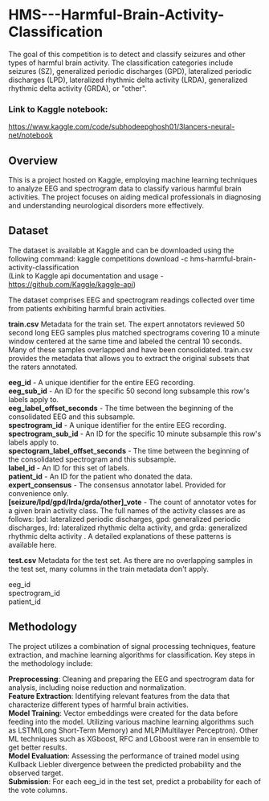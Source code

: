 # HMS---Harmful-Brain-Activity-Classification
The goal of this competition is to detect and classify seizures and other types of harmful brain activity. The classification categories include seizures (SZ), generalized periodic discharges (GPD), lateralized periodic discharges (LPD), lateralized rhythmic delta activity (LRDA), generalized rhythmic delta activity (GRDA), or "other".

### Link to Kaggle notebook: 
https://www.kaggle.com/code/subhodeepghosh01/3lancers-neural-net/notebook

## Overview
This is a project hosted on Kaggle, employing machine learning techniques to analyze EEG and spectrogram data to classify various harmful brain activities. The project focuses on aiding medical professionals in diagnosing and understanding neurological disorders more effectively.

## Dataset
The dataset is available at Kaggle and can be downloaded using the following command: kaggle competitions download -c hms-harmful-brain-activity-classification<br/>(Link to Kaggle api documentation and usage - https://github.com/Kaggle/kaggle-api)

The dataset comprises EEG and spectrogram readings collected over time from patients exhibiting harmful brain activities. 

**train.csv** Metadata for the train set. The expert annotators reviewed 50 second long EEG samples plus matched spectrograms covering 10 a minute window centered at the same time and labeled the central 10 seconds. Many of these samples overlapped and have been consolidated. train.csv provides the metadata that allows you to extract the original subsets that the raters annotated.

**eeg_id** - A unique identifier for the entire EEG recording.<br/>
**eeg_sub_id** - An ID for the specific 50 second long subsample this row's labels apply to.<br/>
**eeg_label_offset_seconds** - The time between the beginning of the consolidated EEG and this subsample.<br/>
**spectrogram_id** - A unique identifier for the entire EEG recording.<br/>
**spectrogram_sub_id** - An ID for the specific 10 minute subsample this row's labels apply to.<br/>
**spectogram_label_offset_seconds** - The time between the beginning of the consolidated spectrogram and this subsample.<br/>
**label_id** - An ID for this set of labels.<br/>
**patient_id** - An ID for the patient who donated the data.<br/>
**expert_consensus** - The consensus annotator label. Provided for convenience only.<br/>
**[seizure/lpd/gpd/lrda/grda/other]_vote** - The count of annotator votes for a given brain activity class. The full names of the activity classes are as follows: lpd: lateralized periodic discharges, gpd: generalized periodic discharges, lrd: lateralized rhythmic delta activity, and grda: generalized rhythmic delta activity . A detailed explanations of these patterns is available here.

**test.csv** Metadata for the test set. As there are no overlapping samples in the test set, many columns in the train metadata don't apply.

eeg_id<br/>
spectrogram_id<br/>
patient_id<br/>

## Methodology
The project utilizes a combination of signal processing techniques, feature extraction, and machine learning algorithms for classification. Key steps in the methodology include:

**Preprocessing**: Cleaning and preparing the EEG and spectrogram data for analysis, including noise reduction and normalization.<br/>
**Feature Extraction**: Identifying relevant features from the data that characterize different types of harmful brain activities.<br/>
**Model Training**: Vector embeddings were created for the data before feeding into the model. Utilizing various machine learning algorithms such as LSTM(Long Short-Term Memory) and MLP(Multilayer Perceptron). Other ML techniques such as XGboost, RFC and LGboost were ran in ensemble to get better results.<br/>
**Model Evaluation**: Assessing the performance of trained model using Kullback Liebler divergence between the predicted probability and the observed target.<br/>
**Submission**: For each eeg_id in the test set, predict a probability for each of the vote columns. <br/>

